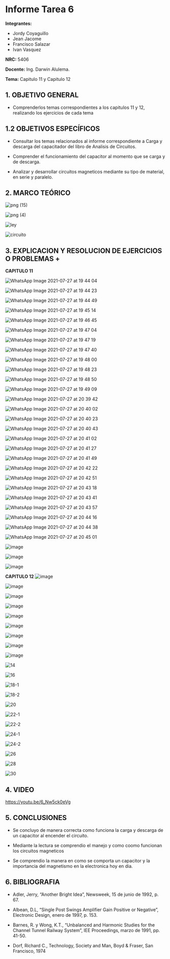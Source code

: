 # Informe Tarea 6
**Integrantes:**
- Jordy Coyaguillo
- Jean Jacome
- Francisco Salazar
- Ivan Vasquez



 **NRC:** 5406
 
 **Docente:** Ing. Darwin Alulema.
 
 **Tema:** Capitulo 11 y Capitulo 12
 
 ## 1. OBJETIVO GENERAL
 
  - Comprenderlos temas correspondientes a los capitulos 11 y 12, realizando los ejercicios de cada tema
 
 ## 1.2 OBJETIVOS ESPECÍFICOS
 
 -  Consultar los temas relacionados al informe correspondiente a Carga y descarga del capacitador del libro de Analisis de Circuitos.

 -  Comprender el funcionamiento del capacitor al momento que se carga y de descarga.
 
 -  Analizar y desarrollar circuitos magneticos mediante su tipo de material, en serie y paralelo.
 
 ## 2. MARCO TEÓRICO
 
 ![png (15)](https://user-images.githubusercontent.com/85137954/127249447-5f6bd3f4-beea-4012-a8f8-0ec27a571c2a.png)

![png (4)](https://user-images.githubusercontent.com/85137954/127267897-6b76bddb-52e0-43ca-805e-e7db9338b727.png)

![ley](https://user-images.githubusercontent.com/84586968/127288007-225451ee-fe30-4d90-a2a5-ccb346cf27ff.png)

![circuito](https://user-images.githubusercontent.com/84586968/127289234-fe5a5797-bead-4208-8fb2-7dd7a2cb43d3.png)

 
 ## 3. EXPLICACION Y RESOLUCION DE EJERCICIOS O PROBLEMAS +
 
 **CAPITULO 11**
 
![WhatsApp Image 2021-07-27 at 19 44 04](https://user-images.githubusercontent.com/85137954/127245900-470ab25e-42fd-4f74-9cb1-7eeb00abc455.jpeg)

![WhatsApp Image 2021-07-27 at 19 44 23](https://user-images.githubusercontent.com/85137954/127245915-6650ac0d-e4be-47b5-ada3-ea9a8b28f400.jpeg)

![WhatsApp Image 2021-07-27 at 19 44 49](https://user-images.githubusercontent.com/85137954/127245919-007b4c00-4dc4-46c2-9f5f-89f2eff021e3.jpeg)

![WhatsApp Image 2021-07-27 at 19 45 14](https://user-images.githubusercontent.com/85137954/127245931-88c37ba0-5a99-4563-ad8e-defed97fbf59.jpeg)

![WhatsApp Image 2021-07-27 at 19 46 45](https://user-images.githubusercontent.com/85137954/127245941-55ca3b92-adee-4103-b61c-80cdd27723ed.jpeg)

![WhatsApp Image 2021-07-27 at 19 47 04](https://user-images.githubusercontent.com/85137954/127246000-3afc2f2c-fd79-4278-aab8-fbcf4345db18.jpeg)

![WhatsApp Image 2021-07-27 at 19 47 19](https://user-images.githubusercontent.com/85137954/127246007-723a501a-0fe9-4b73-91ae-888af1c1e7e5.jpeg)

![WhatsApp Image 2021-07-27 at 19 47 40](https://user-images.githubusercontent.com/85137954/127246014-9b708284-fb29-41ad-8f6e-22244942dab9.jpeg)

![WhatsApp Image 2021-07-27 at 19 48 00](https://user-images.githubusercontent.com/85137954/127246021-9b119857-a500-4f13-b0d7-f2049e6e11d2.jpeg)

![WhatsApp Image 2021-07-27 at 19 48 23](https://user-images.githubusercontent.com/85137954/127246035-faafc279-ec9a-452a-82d0-1ad60cf651fa.jpeg)

![WhatsApp Image 2021-07-27 at 19 48 50](https://user-images.githubusercontent.com/85137954/127246067-620cb746-8f86-44f6-829f-48b5ba46dc5d.jpeg)

![WhatsApp Image 2021-07-27 at 19 49 09](https://user-images.githubusercontent.com/85137954/127246069-23a7f9e5-7b88-4a95-91d0-e2c78d9745a7.jpeg)

 ![WhatsApp Image 2021-07-27 at 20 39 42](https://user-images.githubusercontent.com/85137954/127250402-94803215-1d15-4d5f-b023-1002eb284942.jpeg)

 ![WhatsApp Image 2021-07-27 at 20 40 02](https://user-images.githubusercontent.com/85137954/127250406-b6930a25-9267-4cb6-974c-3907ed13e723.jpeg)

 ![WhatsApp Image 2021-07-27 at 20 40 23](https://user-images.githubusercontent.com/85137954/127250411-2ffaaaba-ddf7-4243-a0aa-354b6fe3ec26.jpeg)

 ![WhatsApp Image 2021-07-27 at 20 40 43](https://user-images.githubusercontent.com/85137954/127250420-6857f65d-04cd-41a3-ad0e-2354bd156e86.jpeg)

 ![WhatsApp Image 2021-07-27 at 20 41 02](https://user-images.githubusercontent.com/85137954/127250426-021529e8-93be-4587-bb79-dc0b76310d2d.jpeg)

![WhatsApp Image 2021-07-27 at 20 41 27](https://user-images.githubusercontent.com/85137954/127250463-e5cfe5a2-6674-46b3-9e40-803a97d8dd55.jpeg)
 
![WhatsApp Image 2021-07-27 at 20 41 49](https://user-images.githubusercontent.com/85137954/127250469-18997713-b262-49f4-bd04-4b8c195e5884.jpeg)
 
 ![WhatsApp Image 2021-07-27 at 20 42 22](https://user-images.githubusercontent.com/85137954/127250487-7c8ee5c2-0be1-4888-8265-f682305011b6.jpeg)

![WhatsApp Image 2021-07-27 at 20 42 51](https://user-images.githubusercontent.com/85137954/127250492-c8901988-9eac-4894-8f15-79d0f5ffbd26.jpeg)
 
![WhatsApp Image 2021-07-27 at 20 43 18](https://user-images.githubusercontent.com/85137954/127250496-bd4de064-b1b2-47c1-be31-035371c0fdee.jpeg)
 
![WhatsApp Image 2021-07-27 at 20 43 41](https://user-images.githubusercontent.com/85137954/127250524-bf9f521a-03df-490a-8486-a2fc4d90fb97.jpeg)
 
![WhatsApp Image 2021-07-27 at 20 43 57](https://user-images.githubusercontent.com/85137954/127250529-1abace5a-94ec-4856-984b-eb8eb3fb1878.jpeg)
 
![WhatsApp Image 2021-07-27 at 20 44 16](https://user-images.githubusercontent.com/85137954/127250534-45109d71-f9c0-45bd-bec9-49997583ee83.jpeg)
 
![WhatsApp Image 2021-07-27 at 20 44 38](https://user-images.githubusercontent.com/85137954/127250543-7a14bed9-4fae-4a32-b49c-dcb2659c7549.jpeg)
 
![WhatsApp Image 2021-07-27 at 20 45 01](https://user-images.githubusercontent.com/85137954/127250548-692e8c68-98ab-410a-bab1-6e212216e61a.jpeg)

 ![image](https://user-images.githubusercontent.com/85137954/127264622-500c5d48-f04f-4bd9-b602-b7c4146e5c97.png)
 
![image](https://user-images.githubusercontent.com/85137954/127264639-0d9a6223-309f-4ef3-9e9c-a0af367c3d74.png)

![image](https://user-images.githubusercontent.com/85137954/127264757-647645b5-02c1-4c99-8c75-289643e0da04.png)

 
 
 **CAPITULO 12**
 ![image](https://user-images.githubusercontent.com/85137954/127264957-a29c073f-fa90-4151-aa38-a11f12313c52.png)
 
![image](https://user-images.githubusercontent.com/85137954/127265078-e732ad23-46cb-457b-a7c7-e5031cf94fd1.png)

![image](https://user-images.githubusercontent.com/85137954/127265140-4b3f5da0-e4e7-4f44-ac18-6d1958201019.png)

![image](https://user-images.githubusercontent.com/85137954/127265181-30cdf88d-2592-4b9c-bc6d-66492de2c799.png)

![image](https://user-images.githubusercontent.com/85137954/127265190-4779655c-6fd6-4d2b-8259-6560f2a70125.png)

![image](https://user-images.githubusercontent.com/85137954/127265228-90fe4e80-2654-4e50-b356-7c841cfb60d7.png)

![image](https://user-images.githubusercontent.com/85137954/127265325-b9b4fbc6-4a64-462e-877b-a750a3806357.png)

![image](https://user-images.githubusercontent.com/85137954/127265342-bc1cc1bb-b3e7-4341-866c-6ab6e280589e.png)

![image](https://user-images.githubusercontent.com/85137954/127265365-15066c60-3468-4dd8-9cc4-bce206367546.png)

![14](https://user-images.githubusercontent.com/84586968/127285417-e44e646c-6db8-4c35-b854-5687b58daee9.PNG)

![16](https://user-images.githubusercontent.com/84586968/127285420-48bf8713-7577-4065-b860-22e2e86797d1.PNG)

![18-1](https://user-images.githubusercontent.com/84586968/127285424-048e36fc-2d3c-43aa-98d3-959d6b955539.PNG)

![18-2](https://user-images.githubusercontent.com/84586968/127285425-4985ffa6-76dd-4596-ae7e-2aaeafa06f99.PNG)

![20](https://user-images.githubusercontent.com/84586968/127285428-ed835b9c-d792-4178-ab92-647713a4dead.PNG)

![22-1](https://user-images.githubusercontent.com/84586968/127285429-912c4902-485b-457b-8171-302c5747c2ba.PNG)

![22-2](https://user-images.githubusercontent.com/84586968/127285431-8ca68f72-3373-4818-b89b-8b312e244ce2.PNG)

![24-1](https://user-images.githubusercontent.com/84586968/127285405-7cf4a607-89cf-487b-b8ec-efad91ce0267.PNG)

![24-2](https://user-images.githubusercontent.com/84586968/127285412-b8befb84-bd6f-4214-8d1a-2ad1fed418f8.PNG)

![26](https://user-images.githubusercontent.com/84586968/127285413-6c39678a-e92d-4c17-bd73-f1e72673229d.PNG)

![28](https://user-images.githubusercontent.com/84586968/127285415-08b460f4-bceb-479b-9f97-88861ec12e7a.PNG)

![30](https://user-images.githubusercontent.com/84586968/127285416-82203225-93e8-438e-aeb1-3e2b9b8ef1a6.PNG)

 ## 4. VIDEO
 
 https://youtu.be/6_Nw5ck0eVg
 
 ## 5. CONCLUSIONES
 - Se concluyo de manera correcta como funciona la carga y descarga de un capacitor al encender el circuito. 
 
 - Mediante la lectura se comprendio el manejo y como coomo funcionan los circuitos magneticos
 
 - Se comprendio la manera en como se comporta un capacitor y la importancia del magnetismo en la electronica hoy en dia.

 ## 6. BIBLIOGRAFIA
  
- Adler, Jerry, “Another Bright Idea”, Newsweek, 15 de junio de 1992, p. 67.
- Albean, D.L, “Single Post Swings Amplifier Gain Positive or Negative”, Electronic Design, enero de 
1997, p. 153.

- Barnes, R. y Wong, K.T., “Unbalanced and Harmonic Studies for the Channel Tunnel Railway 
System”, IEE Proceedings, marzo de 1991, pp. 41-50.

-  Dorf, Richard C., Technology, Society and Man, Boyd & Fraser, San Francisco, 1974
